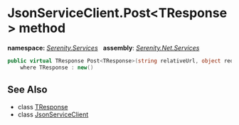 # JsonServiceClient.Post&lt;TResponse&gt; method
**namespace:** *[Serenity.Services](../../README.md#serenity.services-namespace)*   **assembly**: *[Serenity.Net.Services](../../README.md)*

```csharp
public virtual TResponse Post<TResponse>(string relativeUrl, object request)
    where TResponse : new()
```

## See Also

* class [TResponse](../Serenity.Net.Services/../JsonServiceClient.TResponse.md)
* class [JsonServiceClient](../JsonServiceClient.md)